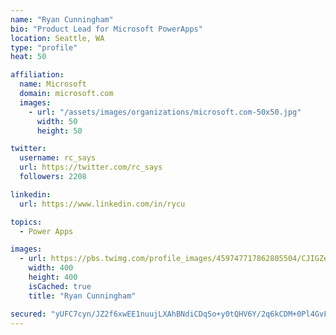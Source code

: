 ```yaml
---
name: "Ryan Cunningham"
bio: "Product Lead for Microsoft PowerApps"
location: Seattle, WA
type: "profile"
heat: 50

affiliation:
  name: Microsoft
  domain: microsoft.com
  images:
    - url: "/assets/images/organizations/microsoft.com-50x50.jpg"
      width: 50
      height: 50

twitter:
  username: rc_says
  url: https://twitter.com/rc_says
  followers: 2208

linkedin:
  url: https://www.linkedin.com/in/rycu

topics:
  - Power Apps

images:
  - url: https://pbs.twimg.com/profile_images/459747717862805504/CJIGZejd_400x400.png
    width: 400
    height: 400
    isCached: true
    title: "Ryan Cunningham"

secured: "yUFC7cyn/JZ2f6xwEE1nuujLXAhBNdiCDqSo+y0tQHV6Y/2q6kCDM+0Pl4GvFrb0R7k9816KsLJHVFGslqTLrmZ0QI3yCwk3DwOcEJ7yKeuLYlQRP9wl7Fo8GkVoAqwY5G9ilqHUuSgcN1A4DK9SkchZoujZvCtuItvRMZncjHC3fYeT4qxyTV0CLv9AvuIKBpxgsKQ3izKVK1ZXVx3WWi1e5+e3VZj7l+EbFgSXUFNrZb2GhNzaU5yq4u8Lx1w5MPVk53vS79lvGs0nk2MvkFnlQErlXvU045wuyrK6OcOLXF/hh5a2Axn4xTCGZNHgAzkTNR2pcigNWhxB0VRkZav1/59OXAute6M3xINgb6BKUO4rPOJWZziPe/W2g93H+xKb6jo6ZfIeR6jivbd910/Ga/2XCYJ0VsucvunVW3o=;np08wrR0zgw8/kbD1o+UpQ=="
---
```


